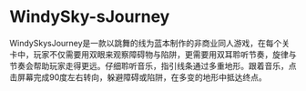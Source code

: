# WindySky-sJourney
WindySkysJourney是一款以跳舞的线为蓝本制作的非商业同人游戏，在每个关卡中，玩家不仅需要用双眼来观察障碍物与陷阱，更需要用双耳聆听节奏，旋律与节奏会帮助玩家走得更远。仔细聆听音乐，指引线条通过多重地形。跟着音乐，点击屏幕完成90度左右转向，躲避障碍或陷阱，在多变的地形中抵达终点。
